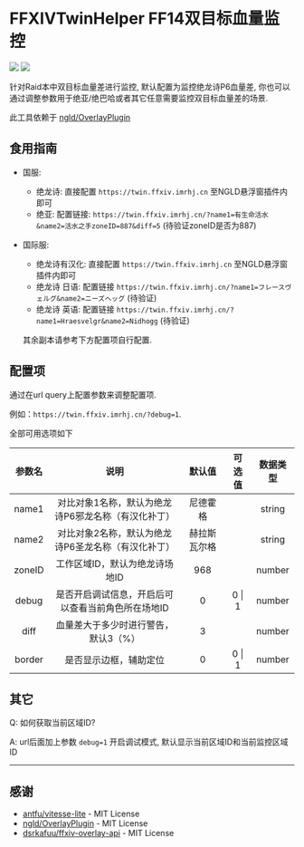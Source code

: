 # FFXIVTwinHelper FF14双目标血量监控

[![](https://img.shields.io/github/license/ahjsrhj/FFXIVTwinHelper)](https://github.com/ahjsrhj/FFXIVTwinHelper/blob/main/LICENSE)
[![](https://img.shields.io/github/workflow/status/ahjsrhj/FFXIVTwinHelper/build)](https://github.com/ahjsrhj/FFXIVTwinHelper/actions)

针对Raid本中双目标血量差进行监控, 默认配置为监控绝龙诗P6血量差, 你也可以通过调整参数用于绝亚/绝巴哈或者其它任意需要监控双目标血量差的场景.

此工具依赖于 [ngld/OverlayPlugin](https://github.com/ngld/OverlayPlugin)

## 食用指南
- 国服: 
  - 绝龙诗: 直接配置 `https://twin.ffxiv.imrhj.cn` 至NGLD悬浮窗插件内即可
  - 绝亚: 配置链接: `https://twin.ffxiv.imrhj.cn/?name1=有生命活水&name2=活水之手zoneID=887&diff=5` (待验证zoneID是否为887)
- 国际服:
  - 绝龙诗有汉化: 直接配置 `https://twin.ffxiv.imrhj.cn` 至NGLD悬浮窗插件内即可
  - 绝龙诗 日语: 配置链接 `https://twin.ffxiv.imrhj.cn/?name1=フレースヴェルグ&name2=ニーズヘッグ` (待验证)
  - 绝龙诗 英语: 配置链接 `https://twin.ffxiv.imrhj.cn/?name1=Hraesvelgr&name2=Nidhogg` (待验证)

  其余副本请参考下方配置项自行配置.

## 配置项

通过在url query上配置参数来调整配置项.

例如：`https://twin.ffxiv.imrhj.cn/?debug=1`.

全部可用选项如下

| 参数名 |说明| 默认值       | 可选值 | 数据类型 |
| :----: |:---:| :----------: | :--: | :----: |
| name1  |对比对象1名称，默认为绝龙诗P6邪龙名称（有汉化补丁）| 尼德霍格     |  | string |
| name2  |对比对象2名称，默认为绝龙诗P6圣龙名称（有汉化补丁）| 赫拉斯瓦尔格 |  | string |
| zoneID |工作区域ID，默认为绝龙诗场地ID| 968          |      | number |
| debug  |是否开启调试信息，开启后可以查看当前角色所在场地ID| 0            | 0 \| 1 | number |
| diff   |血量差大于多少时进行警告，默认3（%）| 3            |      | number |
| border |是否显示边框，辅助定位| 0            | 0 \| 1 | number |



## 其它

Q: 如何获取当前区域ID?

A: url后面加上参数 `debug=1` 开启调试模式, 默认显示当前区域ID和当前监控区域ID

----

## 感谢

- [antfu/vitesse-lite](https://github.com/antfu/vitesse-lite) - MIT License
- [ngld/OverlayPlugin](https://github.com/ngld/OverlayPlugin) - MIT License
- [dsrkafuu/ffxiv-overlay-api](https://github.com/dsrkafuu/ffxiv-overlay-api) - MIT License